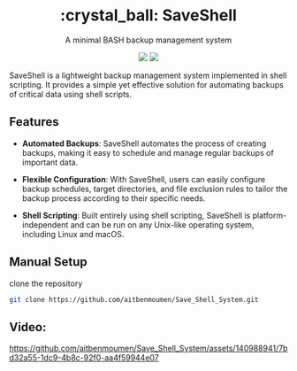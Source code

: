 <div align="center">
<h1>:crystal_ball: SaveShell</h1>
<p>A minimal BASH backup management system</p>

<img src="https://img.shields.io/badge/Shell_Script-121011?style=for-the-badge&logo=gnu-bash&logoColor=white"></img>
<img src="https://img.shields.io/badge/Made%20with-Bash-1f425f.svg"></img>
</div>


SaveShell is a lightweight backup management system implemented in shell scripting. It provides a simple yet effective solution for automating backups of critical data using shell scripts.

## Features

- **Automated Backups**: SaveShell automates the process of creating backups, making it easy to schedule and manage regular backups of important data.
  
- **Flexible Configuration**: With SaveShell, users can easily configure backup schedules, target directories, and file exclusion rules to tailor the backup process according to their specific needs.

- **Shell Scripting**: Built entirely using shell scripting, SaveShell is platform-independent and can be run on any Unix-like operating system, including Linux and macOS.

## Manual Setup
clone the repository
```bash
git clone https://github.com/aitbenmoumen/Save_Shell_System.git
```
## Video:
https://github.com/aitbenmoumen/Save_Shell_System/assets/140988941/7bd32a55-1dc9-4b8c-92f0-aa4f59944e07
